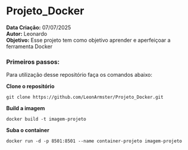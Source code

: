 # Projeto_Docker

**Data Criação:** 07/07/2025 <br>
**Autor:** Leonardo <br>
**Objetivo:** Esse projeto tem como objetivo aprender e aperfeiçoar a ferramenta Docker

### Primeiros passos:

Para utilização desse repositório faça os comandos abaixo:


**Clone o repositório**
```
git clone https://github.com/LeonArmster/Projeto_Docker.git
```

**Build a imagem**

```
docker build -t imagem-projeto
```

**Suba o container**
```
docker run -d -p 8501:8501 --name container-projeto imagem-projeto
```